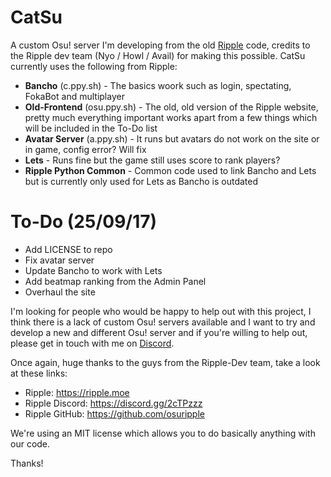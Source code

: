 # CatSu
A custom Osu! server I'm developing from the old [Ripple](https://github.com/osuripple) code, credits to the Ripple dev team (Nyo / Howl / Avail) for making this possible. CatSu currently uses the following from Ripple:
* __Bancho__ (c.ppy.sh) - The basics woork such as login, spectating, FokaBot and multiplayer
* __Old-Frontend__ (osu.ppy.sh) - The old, old version of the Ripple website, pretty much everything important works apart from a few things which will be included in the To-Do list
* __Avatar Server__ (a.ppy.sh) - It runs but avatars do not work on the site or in game, config error? Will fix
* __Lets__ - Runs fine but the game still uses score to rank players?
* __Ripple Python Common__ - Common code used to link Bancho and Lets but is currently only used for Lets as Bancho is outdated

# To-Do (25/09/17)
* Add LICENSE to repo
* Fix avatar server
* Update Bancho to work with Lets
* Add beatmap ranking from the Admin Panel
* Overhaul the site

I'm looking for people who would be happy to help out with this project, I think there is a lack of custom Osu! servers available and I want to try and develop a new and different Osu! server and if you're willing to help out, please get in touch with me on [Discord](https://discord.gg/QWCxSp2).

Once again, huge thanks to the guys from the Ripple-Dev team, take a look at these links:
* Ripple: https://ripple.moe
* Ripple Discord: https://discord.gg/2cTPzzz
* Ripple GitHub: https://github.com/osuripple

We're using an MIT license which allows you to do basically anything with our code. 

Thanks!
